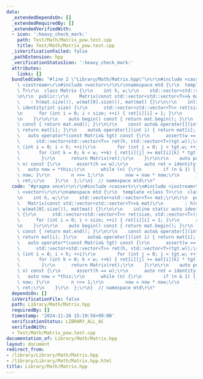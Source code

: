 ```yaml
---
data:
  _extendedDependsOn: []
  _extendedRequiredBy: []
  _extendedVerifiedWith:
  - icon: ':heavy_check_mark:'
    path: Test/Math/Matrix_pow.test.cpp
    title: Test/Math/Matrix_pow.test.cpp
  _isVerificationFailed: false
  _pathExtension: hpp
  _verificationStatusIcon: ':heavy_check_mark:'
  attributes:
    links: []
  bundledCode: "#line 2 \"Library/Math/Matrix.hpp\"\n\r\n#include <cassert>\r\n#include\
    \ <iostream>\r\n#include <vector>\r\n\r\nnamespace mtd {\r\n  template <class\
    \ T>\r\n  class Matrix {\r\n    int h, w;\r\n    std::vector<std::vector<T>> mat;\r\
    \n\r\n  public:\r\n    Matrix(const std::vector<std::vector<T>>& mat)\r\n    \
    \    : h(mat.size()), w(mat[0].size()), mat(mat) {}\r\n\r\n    inline static auto\
    \ identity(int size) {\r\n      std::vector<std::vector<T>> ret(size, std::vector<T>(size));\r\
    \n      for (int i = 0; i < size; ++i) { ret[i][i] = 1; }\r\n      return Matrix(ret);\r\
    \n    }\r\n\r\n    auto begin() const { return mat.begin(); }\r\n    auto end()\
    \ const { return mat.end(); }\r\n\r\n    const auto& operator[](int i) const {\
    \ return mat[i]; }\r\n    auto& operator[](int i) { return mat[i]; }\r\n\r\n \
    \   auto operator*(const Matrix& tgt) const {\r\n      assert(w == tgt.h);\r\n\
    \      std::vector<std::vector<T>> ret(h, std::vector<T>(tgt.w));\r\n      for\
    \ (int i = 0; i < h; ++i)\r\n        for (int j = 0; j < tgt.w; ++j) {\r\n   \
    \       for (int k = 0; k < w; ++k) { ret[i][j] += mat[i][k] * tgt[k][j]; }\r\n\
    \        }\r\n      return Matrix(ret);\r\n    }\r\n\r\n    auto pow(long long\
    \ n) const {\r\n      assert(h == w);\r\n      auto ret = identity(h);\r\n   \
    \   auto now = *this;\r\n      while (n) {\r\n        if (n & 1) { ret = ret *\
    \ now; }\r\n        n >>= 1;\r\n        now = now * now;\r\n      }\r\n      return\
    \ ret;\r\n    }\r\n  };\r\n}  // namespace mtd\r\n"
  code: "#pragma once\r\n\r\n#include <cassert>\r\n#include <iostream>\r\n#include\
    \ <vector>\r\n\r\nnamespace mtd {\r\n  template <class T>\r\n  class Matrix {\r\
    \n    int h, w;\r\n    std::vector<std::vector<T>> mat;\r\n\r\n  public:\r\n \
    \   Matrix(const std::vector<std::vector<T>>& mat)\r\n        : h(mat.size()),\
    \ w(mat[0].size()), mat(mat) {}\r\n\r\n    inline static auto identity(int size)\
    \ {\r\n      std::vector<std::vector<T>> ret(size, std::vector<T>(size));\r\n\
    \      for (int i = 0; i < size; ++i) { ret[i][i] = 1; }\r\n      return Matrix(ret);\r\
    \n    }\r\n\r\n    auto begin() const { return mat.begin(); }\r\n    auto end()\
    \ const { return mat.end(); }\r\n\r\n    const auto& operator[](int i) const {\
    \ return mat[i]; }\r\n    auto& operator[](int i) { return mat[i]; }\r\n\r\n \
    \   auto operator*(const Matrix& tgt) const {\r\n      assert(w == tgt.h);\r\n\
    \      std::vector<std::vector<T>> ret(h, std::vector<T>(tgt.w));\r\n      for\
    \ (int i = 0; i < h; ++i)\r\n        for (int j = 0; j < tgt.w; ++j) {\r\n   \
    \       for (int k = 0; k < w; ++k) { ret[i][j] += mat[i][k] * tgt[k][j]; }\r\n\
    \        }\r\n      return Matrix(ret);\r\n    }\r\n\r\n    auto pow(long long\
    \ n) const {\r\n      assert(h == w);\r\n      auto ret = identity(h);\r\n   \
    \   auto now = *this;\r\n      while (n) {\r\n        if (n & 1) { ret = ret *\
    \ now; }\r\n        n >>= 1;\r\n        now = now * now;\r\n      }\r\n      return\
    \ ret;\r\n    }\r\n  };\r\n}  // namespace mtd\r\n"
  dependsOn: []
  isVerificationFile: false
  path: Library/Math/Matrix.hpp
  requiredBy: []
  timestamp: '2024-11-26 15:19:56+09:00'
  verificationStatus: LIBRARY_ALL_AC
  verifiedWith:
  - Test/Math/Matrix_pow.test.cpp
documentation_of: Library/Math/Matrix.hpp
layout: document
redirect_from:
- /library/Library/Math/Matrix.hpp
- /library/Library/Math/Matrix.hpp.html
title: Library/Math/Matrix.hpp
---
```

